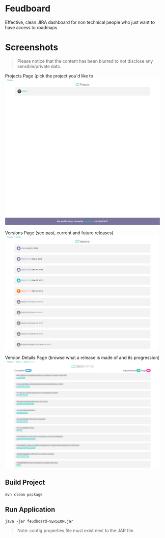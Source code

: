 # Feudboard
Effective, clean JIRA dashboard for non technical people who just want to have access to roadmaps

# Screenshots
> Please notice that the content has been blurred to not disclose any sensible/private data.

Projects Page (pick the project you'd like to 
![Feudboard Projects Image](https://raw.githubusercontent.com/oeil/feudboard/master/screenshots/Feudboard-Projects.png)

Versions Page (see past, current and future releases)
![Feudboard Versions Image](https://raw.githubusercontent.com/oeil/feudboard/master/screenshots/Feudboard-Versions.png)

Version Details Page (browse what a release is made of and its progression)
![Feudboard Version Image](https://raw.githubusercontent.com/oeil/feudboard/master/screenshots/Feudboard-Version.png)


## Build Project
```
mvn clean package
```

## Run Application
```
java -jar feudboard-VERSION.jar
```
> Note: config.properties file must exist next to the JAR file.

